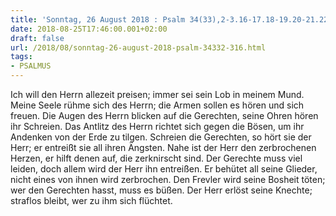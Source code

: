 ```yaml
---
title: 'Sonntag, 26 August 2018 : Psalm 34(33),2-3.16-17.18-19.20-21.22-23.'
date: 2018-08-25T17:46:00.001+02:00
draft: false
url: /2018/08/sonntag-26-august-2018-psalm-34332-316.html
tags: 
- PSALMUS
---
```


Ich will den Herrn allezeit preisen; immer sei sein Lob in meinem Mund. Meine Seele rühme sich des Herrn; die Armen sollen es hören und sich freuen. Die Augen des Herrn blicken auf die Gerechten, seine Ohren hören ihr Schreien. Das Antlitz des Herrn richtet sich gegen die Bösen, um ihr Andenken von der Erde zu tilgen. Schreien die Gerechten, so hört sie der Herr; er entreißt sie all ihren Ängsten. Nahe ist der Herr den zerbrochenen Herzen, er hilft denen auf, die zerknirscht sind. Der Gerechte muss viel leiden, doch allem wird der Herr ihn entreißen. Er behütet all seine Glieder, nicht eines von ihnen wird zerbrochen. Den Frevler wird seine Bosheit töten; wer den Gerechten hasst, muss es büßen. Der Herr erlöst seine Knechte; straflos bleibt, wer zu ihm sich flüchtet.